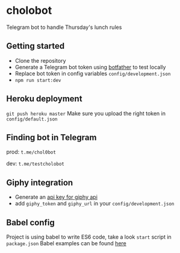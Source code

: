 # cholobot
Telegram bot to handle Thursday's lunch rules

## Getting started
- Clone the repository
- Generate a Telegram bot token using [botfather](https://telegram.me/BotFather) to test locally
- Replace bot token in config variables `config/development.json`
- `npm run start:dev`

## Heroku deployment
`git push heroku master`
Make sure you upload the right token in `config/default.json`

## Finding bot in Telegram
prod: `t.me/chol0bot`

dev: `t.me/testcholobot`

## Giphy integration

- Generate an [api key for giphy api](https://developers.giphy.com/docs/)
- add `giphy_token` and `giphy_url` in your `config/development.json`

## Babel config
Project is using babel to write ES6 code, take a look `start` script in `package.json`
Babel examples can be found [here](https://github.com/babel/example-node-server)
